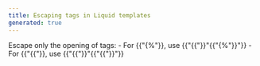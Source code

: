 ```yaml
---
title: Escaping tags in Liquid templates
generated: true
---
```


<div markdown="1" class="ans">
Escape only the opening of tags:
- For {{"{%"}}, use {{"{{"}}"{{"{%"}}"}}
- For {{"{{"}}, use {{"{{"}}"{{"{{"}}"}}
</div>
